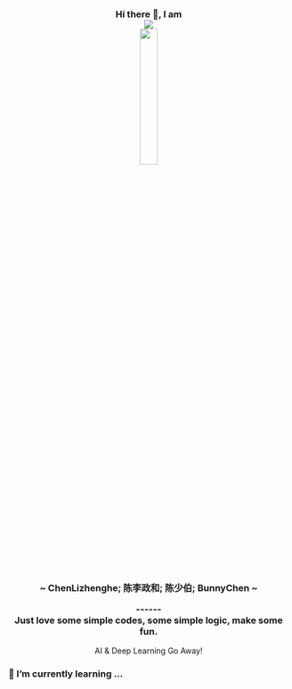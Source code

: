 <h3 align ="center">Hi there 👋, I am
<a href="https://doggychen.com/"><div align="center" >  <img src="https://readme-typing-svg.herokuapp.com/?size=25&center=true&vCenter=true&multiline=true&width=800&height=120&lines=Lizhenghe.Chen;A+Stupid+Computer+Science+Student+......;Check+DoggyChen.com!"></div>

  <img src="https://user-images.githubusercontent.com/61171413/167298813-66338313-da39-49f6-9bd5-8600cc444383.png" width=25% height=25%>
  </a>  
  <p>~ ChenLizhenghe; 陈李政和; 陈少伯; BunnyChen ~</p>
  ------
<div align ="center" >Just love some simple codes, some simple logic, make some fun.  </div></h3>
<p align ="center"> AI & Deep Learning Go Away!</p>

### 🌱 I’m currently learning ...
<!--
**Lizhenghe-Chen/Lizhenghe-Chen** is a ✨ _special_ ✨ repository because its `README.md` (this file) appears on your GitHub profile.

Here are some ideas to get you started:

- 🔭 I’m currently working on ...
- 🌱 I’m currently learning ...
- 👯 I’m looking to collaborate on ...
- 🤔 I’m looking for help with ...
- 💬 Ask me about ...
- 📫 How to reach me: ...
- 😄 Pronouns: ...
- ⚡ Fun fact: ...
-->
